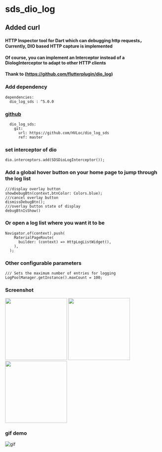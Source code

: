 
# sds_dio_log
## Added curl
#### HTTP Inspector tool for Dart which can debugging http requests，Currently, DIO based HTTP capture is implemented
#### Of course, you can implement an Interceptor instead of a DiologInterceptor to adapt to other HTTP clients
#### Thank to (https://github.com/flutterplugin/dio_log)

### Add dependency
```
dependencies: 
  dio_log_sds : ^5.0.0
```
### [github](https://github.com/HVLoc/dio_log_sds)
```
  dio_log_sds:
    git:
      url: https://github.com/HVLoc/dio_log_sds
      ref: master
```
### set interceptor of dio
```
dio.interceptors.add(SDSDioLogInterceptor());
```
### Add a global hover button on your home page to jump through the log list
```
///display overlay button
showDebugBtn(context,btnColor: Colors.blue);
///cancel overlay button
dismissDebugBtn();
///overlay button state of display
debugBtnIsShow()
```
### Or open a log list where you want it to be
``` 
Navigator.of(context).push(
    MaterialPageRoute(
      builder: (context) => HttpLogListWidget(),
    ),
  );  
```
### Other configurable parameters
```
/// Sets the maximum number of entries for logging
LogPoolManager.getInstance().maxCount = 100;
```

### Screenshot 
<img src="https://raw.githubusercontent.com/flutterplugin/dio_log/develop/images/log_list.jpg" width="200">      
<img src="https://raw.githubusercontent.com/flutterplugin/dio_log/develop/images/log_request.jpg" width="200">
<img src="https://raw.githubusercontent.com/flutterplugin/dio_log/develop/images/log_response.jpg" width="200">

### gif demo 
![gif](https://raw.githubusercontent.com/flutterplugin/dio_log/develop/images/dio_log_example.gif)
